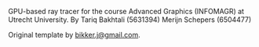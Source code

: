GPU-based ray tracer for the course Advanced Graphics (INFOMAGR) at Utrecht University.
By
Tariq Bakhtali (5631394)
Merijn Schepers (6504477)

Original template by bikker.j@gmail.com.
